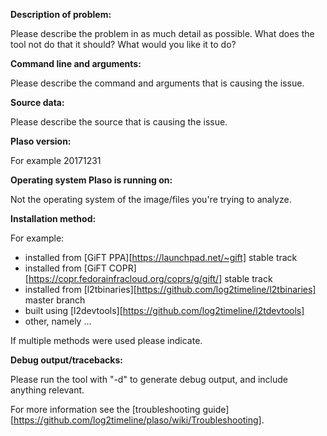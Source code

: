 **Description of problem:**

Please describe the problem in as much detail as possible.
What does the tool not do that it should? What would you like it to do?

**Command line and arguments:**

Please describe the command and arguments that is causing the issue.

**Source data:**

Please describe the source that is causing the issue.

**Plaso version:**

For example 20171231

**Operating system Plaso is running on:**

Not the operating system of the image/files you're trying to analyze.

**Installation method:**

For example:
* installed from [GiFT PPA][https://launchpad.net/~gift] stable track
* installed from [GiFT COPR][https://copr.fedorainfracloud.org/coprs/g/gift/] stable track
* installed from [l2tbinaries][https://github.com/log2timeline/l2tbinaries] master branch
* built using [l2devtools][https://github.com/log2timeline/l2tdevtools]
* other, namely ...

If multiple methods were used please indicate.

**Debug output/tracebacks:**

Please run the tool with "-d" to generate debug output, and include anything relevant.

For more information see the [troubleshooting
guide][https://github.com/log2timeline/plaso/wiki/Troubleshooting].

